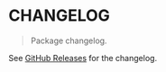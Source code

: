 # CHANGELOG

> Package changelog.

See [GitHub Releases](https://github.com/stdlib-js/stats-base-smeanlipw/releases) for the changelog.